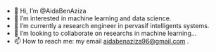 - 👋 Hi, I’m @AidaBenAziza
- 👀 I’m interested in machine learning and data science.
- 🌱 I’m currently a research engineer in pervasif intelligents systems.
- 💞️ I’m looking to collaborate on researchs in machine learning...
- 📫 How to reach me:  my email aidabenaziza96@gmail.com .


<!---
AidaBenAziza/AidaBenAziza is a ✨ special ✨ repository because its `README.md` (this file) appears on your GitHub profile.
You can click the Preview link to take a look at your changes.
--->
